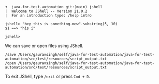 ```shell
➜  java-for-test-automation git:(main) jshell
|  Welcome to JShell -- Version 21.0.2
|  For an introduction type: /help intro

jshell> "hey this is something.new".substring(5, 10)
$1 ==> "his i"

jshell>
```

We can save or open files using JShell.

```shell
/save /Users/gauravsingh/self/java-for-test-automation/java-for-test-automation/src/test/resources/script_output.txt
/open /Users/gauravsingh/self/java-for-test-automation/java-for-test-automation/src/test/resources/script_output.txt
```

To exit JShell, type `/exit` or press `Cmd + D`.